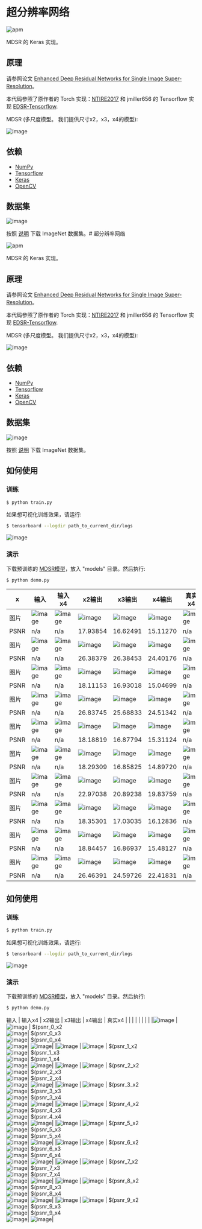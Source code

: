 # 超分辨率网络

![apm](https://img.shields.io/apm/l/vim-mode.svg)

MDSR 的 Keras 实现。

## 原理

请参照论文 [Enhanced Deep Residual Networks for Single Image Super-Resolution](https://arxiv.org/pdf/1707.02921.pdf)。

本代码参照了原作者的 Torch 实现：[NTIRE2017](https://github.com/LimBee/NTIRE2017) 和 jmiller656 的 Tensorflow 实现 [EDSR-Tensorflow](https://github.com/jmiller656/EDSR-Tensorflow).

MDSR (多尺度模型。 我们提供尺寸x2，x3，x4的模型):

![image](https://github.com/foamliu/MDSR/raw/master/images/MDSR.png)

## 依赖
- [NumPy](http://docs.scipy.org/doc/numpy-1.10.1/user/install.html)
- [Tensorflow](https://www.tensorflow.org/versions/r0.8/get_started/os_setup.html)
- [Keras](https://keras.io/#installation)
- [OpenCV](https://opencv-python-tutroals.readthedocs.io/en/latest/)

## 数据集

![image](https://github.com/foamliu/MDSR/raw/master/images/imagenet.png)

按照 [说明](https://github.com/foamliu/ImageNet-Downloader) 下载 ImageNet 数据集。# 超分辨率网络

![apm](https://img.shields.io/apm/l/vim-mode.svg)

MDSR 的 Keras 实现。

## 原理

请参照论文 [Enhanced Deep Residual Networks for Single Image Super-Resolution](https://arxiv.org/pdf/1707.02921.pdf)。

本代码参照了原作者的 Torch 实现：[NTIRE2017](https://github.com/LimBee/NTIRE2017) 和 jmiller656 的 Tensorflow 实现 [EDSR-Tensorflow](https://github.com/jmiller656/EDSR-Tensorflow).

MDSR (多尺度模型。 我们提供尺寸x2，x3，x4的模型):

![image](https://github.com/foamliu/MDSR/raw/master/images/MDSR.png)

## 依赖
- [NumPy](http://docs.scipy.org/doc/numpy-1.10.1/user/install.html)
- [Tensorflow](https://www.tensorflow.org/versions/r0.8/get_started/os_setup.html)
- [Keras](https://keras.io/#installation)
- [OpenCV](https://opencv-python-tutroals.readthedocs.io/en/latest/)

## 数据集

![image](https://github.com/foamliu/MDSR/raw/master/images/imagenet.png)

按照 [说明](https://github.com/foamliu/ImageNet-Downloader) 下载 ImageNet 数据集。


## 如何使用


### 训练
```bash
$ python train.py
```

如果想可视化训练效果，请运行:
```bash
$ tensorboard --logdir path_to_current_dir/logs
```

![image](https://github.com/foamliu/MDSR/raw/master/images/learning_curve.png)

### 演示

下载预训练的 [MDSR模型](https://github.com/foamliu/MDSR/releases/download/v1.0/model.16-21.4264.hdf5)，放入 "models" 目录。然后执行:


```bash
$ python demo.py
```

|x|输入|输入x4|x2输出|x3输出|x4输出|真实x4|
|---|---|---|---|---|---|---|
|图片|![image](https://github.com/foamliu/MDSR/raw/master/images/0_input.png)|![image](https://github.com/foamliu/MDSR/raw/master/images/0_input_x4.png)|![image](https://github.com/foamliu/MDSR/raw/master/images/0_out_x2.png)|![image](https://github.com/foamliu/MDSR/raw/master/images/0_out_x3.png)|![image](https://github.com/foamliu/MDSR/raw/master/images/0_out_x4.png)|![image](https://github.com/foamliu/MDSR/raw/master/images/0_gt.png)|
|PSNR|n/a|n/a|17.93854|16.62491|15.11270|n/a|
|图片|![image](https://github.com/foamliu/MDSR/raw/master/images/1_input.png)|![image](https://github.com/foamliu/MDSR/raw/master/images/1_input_x4.png)|![image](https://github.com/foamliu/MDSR/raw/master/images/1_out_x2.png)|![image](https://github.com/foamliu/MDSR/raw/master/images/1_out_x3.png)|![image](https://github.com/foamliu/MDSR/raw/master/images/1_out_x4.png)|![image](https://github.com/foamliu/MDSR/raw/master/images/1_gt.png)|
|PSNR|n/a|n/a|26.38379|26.38453|24.40176|n/a|
|图片|![image](https://github.com/foamliu/MDSR/raw/master/images/2_input.png)|![image](https://github.com/foamliu/MDSR/raw/master/images/2_input_x4.png)|![image](https://github.com/foamliu/MDSR/raw/master/images/2_out_x2.png)|![image](https://github.com/foamliu/MDSR/raw/master/images/2_out_x3.png)|![image](https://github.com/foamliu/MDSR/raw/master/images/2_out_x4.png)|![image](https://github.com/foamliu/MDSR/raw/master/images/2_gt.png)|
|PSNR|n/a|n/a|18.11153|16.93018|15.04699|n/a|
|图片|![image](https://github.com/foamliu/MDSR/raw/master/images/3_input.png)|![image](https://github.com/foamliu/MDSR/raw/master/images/3_input_x4.png)|![image](https://github.com/foamliu/MDSR/raw/master/images/3_out_x2.png)|![image](https://github.com/foamliu/MDSR/raw/master/images/3_out_x3.png)|![image](https://github.com/foamliu/MDSR/raw/master/images/3_out_x4.png)|![image](https://github.com/foamliu/MDSR/raw/master/images/3_gt.png)|
|PSNR|n/a|n/a|26.83745|25.68833|24.51342|n/a|
|图片|![image](https://github.com/foamliu/MDSR/raw/master/images/4_input.png)|![image](https://github.com/foamliu/MDSR/raw/master/images/4_input_x4.png)|![image](https://github.com/foamliu/MDSR/raw/master/images/4_out_x2.png)|![image](https://github.com/foamliu/MDSR/raw/master/images/4_out_x3.png)|![image](https://github.com/foamliu/MDSR/raw/master/images/4_out_x4.png)|![image](https://github.com/foamliu/MDSR/raw/master/images/4_gt.png)|
|PSNR|n/a|n/a|18.18819|16.87794|15.31124|n/a|
|图片|![image](https://github.com/foamliu/MDSR/raw/master/images/5_input.png)|![image](https://github.com/foamliu/MDSR/raw/master/images/5_input_x4.png)|![image](https://github.com/foamliu/MDSR/raw/master/images/5_out_x2.png)|![image](https://github.com/foamliu/MDSR/raw/master/images/5_out_x3.png)|![image](https://github.com/foamliu/MDSR/raw/master/images/5_out_x4.png)|![image](https://github.com/foamliu/MDSR/raw/master/images/5_gt.png)|
|PSNR|n/a|n/a|18.29309|16.85825|14.89720|n/a|
|图片|![image](https://github.com/foamliu/MDSR/raw/master/images/6_input.png)|![image](https://github.com/foamliu/MDSR/raw/master/images/6_input_x4.png)|![image](https://github.com/foamliu/MDSR/raw/master/images/6_out_x2.png)|![image](https://github.com/foamliu/MDSR/raw/master/images/6_out_x3.png)|![image](https://github.com/foamliu/MDSR/raw/master/images/6_out_x4.png)|![image](https://github.com/foamliu/MDSR/raw/master/images/6_gt.png)|
|PSNR|n/a|n/a|22.97038|20.89238|19.83759|n/a|
|图片|![image](https://github.com/foamliu/MDSR/raw/master/images/7_input.png)|![image](https://github.com/foamliu/MDSR/raw/master/images/7_input_x4.png)|![image](https://github.com/foamliu/MDSR/raw/master/images/7_out_x2.png)|![image](https://github.com/foamliu/MDSR/raw/master/images/7_out_x3.png)|![image](https://github.com/foamliu/MDSR/raw/master/images/7_out_x4.png)|![image](https://github.com/foamliu/MDSR/raw/master/images/7_gt.png)|
|PSNR|n/a|n/a|18.35301|17.03035|16.12836|n/a|
|图片|![image](https://github.com/foamliu/MDSR/raw/master/images/8_input.png)|![image](https://github.com/foamliu/MDSR/raw/master/images/8_input_x4.png)|![image](https://github.com/foamliu/MDSR/raw/master/images/8_out_x2.png)|![image](https://github.com/foamliu/MDSR/raw/master/images/8_out_x3.png)|![image](https://github.com/foamliu/MDSR/raw/master/images/8_out_x4.png)|![image](https://github.com/foamliu/MDSR/raw/master/images/8_gt.png)|
|PSNR|n/a|n/a|18.84457|16.86937|15.48127|n/a|
|图片|![image](https://github.com/foamliu/MDSR/raw/master/images/9_input.png)|![image](https://github.com/foamliu/MDSR/raw/master/images/9_input_x4.png)|![image](https://github.com/foamliu/MDSR/raw/master/images/9_out_x2.png)|![image](https://github.com/foamliu/MDSR/raw/master/images/9_out_x3.png)|![image](https://github.com/foamliu/MDSR/raw/master/images/9_out_x4.png)|![image](https://github.com/foamliu/MDSR/raw/master/images/9_gt.png)|
|PSNR|n/a|n/a|26.46391|24.59726|22.41831|n/a|


## 如何使用


### 训练
```bash
$ python train.py
```

如果想可视化训练效果，请运行:
```bash
$ tensorboard --logdir path_to_current_dir/logs
```

![image](https://github.com/foamliu/MDSR/raw/master/images/learning_curve.png)

### 演示

下载预训练的 [MDSR模型](https://github.com/foamliu/MDSR/releases/download/v1.0/model.16-21.4264.hdf5)，放入 "models" 目录。然后执行:


```bash
$ python demo.py
```

输入 | 输入x4 | x2输出 | x3输出 | x4输出 | 真实x4 |
| | | | | | |
|![image](https://github.com/foamliu/MDSR/raw/master/images/0_input.png) | ![image](https://github.com/foamliu/MDSR/raw/master/images/0_input_x4.png) | $(psnr_0_x2 <br> ![image](https://github.com/foamliu/MDSR/raw/master/images/0_out_x2.png)| $(psnr_0_x3 <br> ![image](https://github.com/foamliu/MDSR/raw/master/images/0_out_x3.png)| $(psnr_0_x4 <br> ![image](https://github.com/foamliu/MDSR/raw/master/images/0_out_x4.png)| ![image](https://github.com/foamliu/MDSR/raw/master/images/0_gt.png)|
|![image](https://github.com/foamliu/MDSR/raw/master/images/1_input.png) | ![image](https://github.com/foamliu/MDSR/raw/master/images/1_input_x4.png) | $(psnr_1_x2 <br> ![image](https://github.com/foamliu/MDSR/raw/master/images/1_out_x2.png)| $(psnr_1_x3 <br> ![image](https://github.com/foamliu/MDSR/raw/master/images/1_out_x3.png)| $(psnr_1_x4 <br> ![image](https://github.com/foamliu/MDSR/raw/master/images/1_out_x4.png)| ![image](https://github.com/foamliu/MDSR/raw/master/images/1_gt.png)|
|![image](https://github.com/foamliu/MDSR/raw/master/images/2_input.png) | ![image](https://github.com/foamliu/MDSR/raw/master/images/2_input_x4.png) | $(psnr_2_x2 <br> ![image](https://github.com/foamliu/MDSR/raw/master/images/2_out_x2.png)| $(psnr_2_x3 <br> ![image](https://github.com/foamliu/MDSR/raw/master/images/2_out_x3.png)| $(psnr_2_x4 <br> ![image](https://github.com/foamliu/MDSR/raw/master/images/2_out_x4.png)| ![image](https://github.com/foamliu/MDSR/raw/master/images/2_gt.png)|
|![image](https://github.com/foamliu/MDSR/raw/master/images/3_input.png) | ![image](https://github.com/foamliu/MDSR/raw/master/images/3_input_x4.png) | $(psnr_3_x2 <br> ![image](https://github.com/foamliu/MDSR/raw/master/images/3_out_x2.png)| $(psnr_3_x3 <br> ![image](https://github.com/foamliu/MDSR/raw/master/images/3_out_x3.png)| $(psnr_3_x4 <br> ![image](https://github.com/foamliu/MDSR/raw/master/images/3_out_x4.png)| ![image](https://github.com/foamliu/MDSR/raw/master/images/3_gt.png)|
|![image](https://github.com/foamliu/MDSR/raw/master/images/4_input.png) | ![image](https://github.com/foamliu/MDSR/raw/master/images/4_input_x4.png) | $(psnr_4_x2 <br> ![image](https://github.com/foamliu/MDSR/raw/master/images/4_out_x2.png)| $(psnr_4_x3 <br> ![image](https://github.com/foamliu/MDSR/raw/master/images/4_out_x3.png)| $(psnr_4_x4 <br> ![image](https://github.com/foamliu/MDSR/raw/master/images/4_out_x4.png)| ![image](https://github.com/foamliu/MDSR/raw/master/images/4_gt.png)|
|![image](https://github.com/foamliu/MDSR/raw/master/images/5_input.png) | ![image](https://github.com/foamliu/MDSR/raw/master/images/5_input_x4.png) | $(psnr_5_x2 <br> ![image](https://github.com/foamliu/MDSR/raw/master/images/5_out_x2.png)| $(psnr_5_x3 <br> ![image](https://github.com/foamliu/MDSR/raw/master/images/5_out_x3.png)| $(psnr_5_x4 <br> ![image](https://github.com/foamliu/MDSR/raw/master/images/5_out_x4.png)| ![image](https://github.com/foamliu/MDSR/raw/master/images/5_gt.png)|
|![image](https://github.com/foamliu/MDSR/raw/master/images/6_input.png) | ![image](https://github.com/foamliu/MDSR/raw/master/images/6_input_x4.png) | $(psnr_6_x2 <br> ![image](https://github.com/foamliu/MDSR/raw/master/images/6_out_x2.png)| $(psnr_6_x3 <br> ![image](https://github.com/foamliu/MDSR/raw/master/images/6_out_x3.png)| $(psnr_6_x4 <br> ![image](https://github.com/foamliu/MDSR/raw/master/images/6_out_x4.png)| ![image](https://github.com/foamliu/MDSR/raw/master/images/6_gt.png)|
|![image](https://github.com/foamliu/MDSR/raw/master/images/7_input.png) | ![image](https://github.com/foamliu/MDSR/raw/master/images/7_input_x4.png) | $(psnr_7_x2 <br> ![image](https://github.com/foamliu/MDSR/raw/master/images/7_out_x2.png)| $(psnr_7_x3 <br> ![image](https://github.com/foamliu/MDSR/raw/master/images/7_out_x3.png)| $(psnr_7_x4 <br> ![image](https://github.com/foamliu/MDSR/raw/master/images/7_out_x4.png)| ![image](https://github.com/foamliu/MDSR/raw/master/images/7_gt.png)|
|![image](https://github.com/foamliu/MDSR/raw/master/images/8_input.png) | ![image](https://github.com/foamliu/MDSR/raw/master/images/8_input_x4.png) | $(psnr_8_x2 <br> ![image](https://github.com/foamliu/MDSR/raw/master/images/8_out_x2.png)| $(psnr_8_x3 <br> ![image](https://github.com/foamliu/MDSR/raw/master/images/8_out_x3.png)| $(psnr_8_x4 <br> ![image](https://github.com/foamliu/MDSR/raw/master/images/8_out_x4.png)| ![image](https://github.com/foamliu/MDSR/raw/master/images/8_gt.png)|
|![image](https://github.com/foamliu/MDSR/raw/master/images/9_input.png) | ![image](https://github.com/foamliu/MDSR/raw/master/images/9_input_x4.png) | $(psnr_9_x2 <br> ![image](https://github.com/foamliu/MDSR/raw/master/images/9_out_x2.png)| $(psnr_9_x3 <br> ![image](https://github.com/foamliu/MDSR/raw/master/images/9_out_x3.png)| $(psnr_9_x4 <br> ![image](https://github.com/foamliu/MDSR/raw/master/images/9_out_x4.png)| ![image](https://github.com/foamliu/MDSR/raw/master/images/9_gt.png)|
